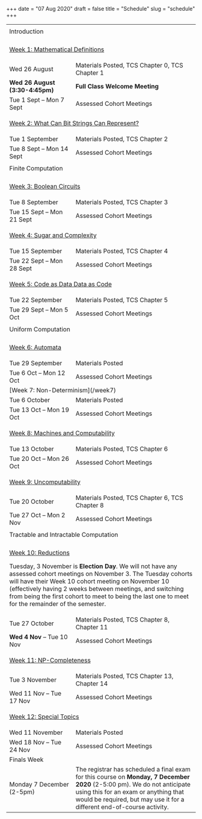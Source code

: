 +++
date = "07 Aug 2020"
draft = false
title = "Schedule"
slug = "schedule"
+++


<p>

</p>

   <table class="fschedule">
   <tbody>

<tr class="blankspace"><td></td><td></td></tr>
<tr>
<td class="section" colspan=2>
Introduction
</td>
</tr>
<tr class="blankspace"><td></td><td></td></tr>

   <tr>
   <td class="week" colspan=2>

[Week 1: Mathematical Definitions](/week1)
</td>
</tr>
<tr>
<td width="35%">
Wed 26 August
</td>
<td width="65%">
Materials Posted, TCS Chapter 0, TCS Chapter 1
</td>
</tr>
<tr>
   <td>
<b>Wed 26 August (3:30-4:45pm)</b>
   </td>
   <td>
<b>Full Class Welcome Meeting</b>
   </td>
</tr>
<tr>
<td>
Tue 1 Sept &ndash; Mon 7 Sept
</td>
<td>
Assessed Cohort Meetings
</td>
</tr>

   <tr>
   <td class="week" colspan=2>

[Week 2: What Can Bit Strings Can Represent?](/week2)
   </td>
</tr>
<tr>
<td>
Tue 1 September
</td>
<td>
Materials Posted, TCS Chapter 2
</td>
</tr>
<tr>
<td>
Tue 8 Sept &ndash; Mon 14 Sept
</td>
<td>
Assessed Cohort Meetings
</td>
</tr>

<tr class="blankspace"><td></td><td></td></tr>
<tr>
<td class="section" colspan=2>
Finite Computation
</td>
</tr>
<tr class="blankspace"><td></td><td></td></tr>

<tr>
<td class="week" colspan=2>

[Week 3: Boolean Circuits](/week3)

</td>
</tr>
<tr>
<td>
Tue 8 September
</td>
<td>
Materials Posted, TCS Chapter 3
</td>
</tr>
<tr>
<td>
Tue 15 Sept &ndash; Mon 21 Sept
</td>
<td>
Assessed Cohort Meetings
</td>
</tr>


<tr>
<td class="week" colspan=2>

[Week 4: Sugar and Complexity](/week4)
</td>
</tr>
<tr>
<td>
Tue 15 September
</td>
<td>
Materials Posted, TCS Chapter 4
</td>
</tr>
<tr>
<td>
Tue 22 Sept &ndash; Mon 28 Sept
</td>
<td>
Assessed Cohort Meetings
</td>
</tr>

<tr>
<td class="week" colspan=2>

[Week 5: Code as Data Data as Code](/week5)
</td>
</tr>

<tr>
<td>
Tue 22 September
</td>
<td>
Materials Posted, TCS Chapter 5
</td>
</tr>
<tr>
<td>
Tue 29 Sept &ndash; Mon 5 Oct
</td>
<td>
Assessed Cohort Meetings
</td>
</tr>


<tr class="blankspace"><td colspan=2 class="blankspace"></td></tr>

<tr>
<td class="section" colspan=2>
Uniform Computation
</td>
</tr>

<tr class="blankspace"><td colspan=2 class="blankspace"></td></tr>
<tr>
<td class="week" colspan=2>

[Week 6: Automata](/week6)
</td>
</tr>
<tr>
<td>
Tue 29 September
</td>
<td>
Materials Posted
</td>
</tr>
<tr>
<td>
Tue 6 Oct &ndash; Mon 12 Oct
</td>
<td>
Assessed Cohort Meetings
</td>
</tr>

<tr>
<td class="week" colspan=2>
[Week 7: Non-Determinism](/week7)
</td>
</tr>
<tr>
<td>
Tue 6 October
</td>
<td>
Materials Posted
</td>
</tr>
<tr>
<td>
Tue 13 Oct &ndash; Mon 19 Oct
</td>
<td>
Assessed Cohort Meetings
</td>
</tr>

<tr>
<td class="week" colspan=2>

[Week 8: Machines and Computability](/week8)
</td>
</tr>
<tr>
<td>
Tue 13 October
</td>
<td>
Materials Posted, TCS Chapter 6
</td>
</tr>
<tr>
<td>
Tue 20 Oct &ndash; Mon 26 Oct
</td>
<td>
Assessed Cohort Meetings
</td>
</tr>

<tr>
<td class="week" colspan=2>

[Week 9: Uncomputability](/week9)
</td>
</tr>
<tr>
<td>
Tue 20 October
</td>
<td>
Materials Posted, TCS Chapter 6, TCS Chapter 8
</td>
</tr>
<tr>
<td>
Tue 27 Oct &ndash; Mon 2 Nov
</td>
<td>
Assessed Cohort Meetings
</td>
</tr>

<tr class="blankspace"><td></td><td></td></tr>
<tr>
<td class="section" colspan=2>
Tractable and Intractable Computation
</td>
</tr>

<tr class="blankspace"><td></td><td></td></tr>


<tr>
<td class="week" colspan=2>

[Week 10: Reductions](/week10)</br>
<div class="bluenote">

Tuesday, 3 November is **Election Day**. We will not have any assessed
cohort meetings on November 3. The Tuesday cohorts will have their
Week 10 cohort meeting on November 10 (effectively having 2 weeks
between meetings, and switching from being the first cohort to meet to
being the last one to meet for the remainder of the semester.

</div>
</td>
</tr>
<tr>
<td>
Tue 27 October
</td>
<td>
Materials Posted, TCS Chapter 8, Chapter 11
</td>
</tr>
<tr>
<td>
<b>Wed 4 Nov</b> &ndash; Tue 10 Nov
</td>
<td>
Assessed Cohort Meetings
</td>
</tr>





<tr>
<td class="week" colspan=2>

[Week 11: NP-Completeness](/week11)
</td>
</tr>
<tr>
<td>
Tue 3 November
</td>
<td>
Materials Posted, TCS Chapter 13, Chapter 14
</td>
</tr>
<tr>
<td>
Wed 11 Nov &ndash; Tue 17 Nov
</td>
<td>
Assessed Cohort Meetings
</td>
</tr>

<tr>
<td class="week" colspan=2>

[Week 12: Special Topics](/week12)
</td>
</tr>
<tr>
<td>
Wed 11 November
</td>
<td>
Materials Posted
</td>
</tr>
<tr>
<td>
Wed 18 Nov &ndash; Tue 24 Nov
</td>
<td>
Assessed Cohort Meetings
</td>
</tr>

<tr>
<td class="week" colspan=2>
Finals Week
</td>
</tr>

<tr>
<td>
Monday 7 December (2-5pm)
</td>
<td style="text-align:left;">
The registrar has scheduled a final exam for this course on <b>Monday,
7 December 2020</b> (2-5:00 pm). We do not anticipate using this for
an exam or anything that would be required, but may use it for a
different end-of-course activity.

</td>
</tr>
</table>

